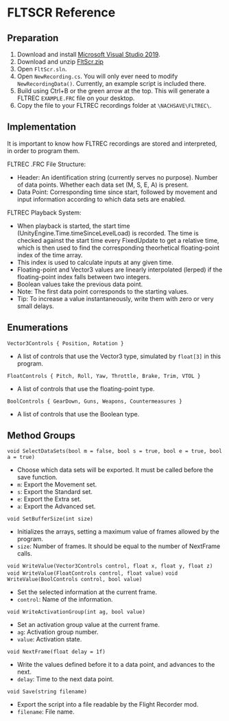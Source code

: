 # FLTSCR Reference

## Preparation

1. Download and install [Microsoft Visual Studio 2019](https://visualstudio.microsoft.com/downloads/).
2. Download and unzip [FltScr.zip](https://github.com/hpgbproductions/FltRec/blob/main/FltScr.zip)
3. Open `FltScr.sln`.
4. Open `NewRecording.cs`. You will only ever need to modify `NewRecordingData()`. Currently, an example script is included there.
5. Build using Ctrl+B or the green arrow at the top. This will generate a FLTREC `EXAMPLE.FRC` file on your desktop.
6. Copy the file to your FLTREC recordings folder at `\NACHSAVE\FLTREC\`.

## Implementation

It is important to know how FLTREC recordings are stored and interpreted, in order to program them.

FLTREC .FRC File Structure:
- Header: An identification string (currently serves no purpose). Number of data points. Whether each data set (M, S, E, A) is present.
- Data Point: Corresponding time since start, followed by movement and input information according to which data sets are enabled.

FLTREC Playback System:
- When playback is started, the start time (UnityEngine.Time.timeSinceLevelLoad) is recorded. The time is checked against the start time every FixedUpdate to get a relative time, which is then used to find the corresponding theorhetical floating-point index of the time array.
- This index is used to calculate inputs at any given time.
- Floating-point and Vector3 values are linearly interpolated (lerped) if the floating-point index falls between two integers.
- Boolean values take the previous data point.
- Note: The first data point corresponds to the starting values.
- Tip: To increase a value instantaneously, write them with zero or very small delays.

## Enumerations

`Vector3Controls { Position, Rotation }`
- A list of controls that use the Vector3 type, simulated by `float[3]` in this program.

`FloatControls { Pitch, Roll, Yaw, Throttle, Brake, Trim, VTOL }`
- A list of controls that use the floating-point type.

`BoolControls { GearDown, Guns, Weapons, Countermeasures }`
- A list of controls that use the Boolean type.

## Method Groups

`void SelectDataSets(bool m = false, bool s = true, bool e = true, bool a = true)`
- Choose which data sets will be exported. It must be called before the save function.
- `m`: Export the Movement set.
- `s`: Export the Standard set.
- `e`: Export the Extra set.
- `a`: Export the Advanced set.

`void SetBufferSize(int size)`
- Initializes the arrays, setting a maximum value of frames allowed by the program.
- `size`: Number of frames. It should be equal to the number of NextFrame calls.

`void WriteValue(Vector3Controls control, float x, float y, float z)`
`void WriteValue(FloatControls control, float value)`
`void WriteValue(BoolControls control, bool value)`
- Set the selected information at the current frame.
- `control`: Name of the information.

`void WriteActivationGroup(int ag, bool value)`
- Set an activation group value at the current frame.
- `ag`: Activation group number.
- `value`: Activation state.

`void NextFrame(float delay = 1f)`
- Write the values defined before it to a data point, and advances to the next.
- `delay`: Time to the next data point.

`void Save(string filename)`
- Export the script into a file readable by the Flight Recorder mod.
- `filename`: File name.
